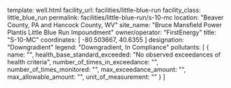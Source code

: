 template: well.html
facility_url: facilities/little-blue-run
facility_class: little_blue_run
permalink: facilities/little-blue-run/s-10-mc
location: "Beaver County, PA and Hancock County, WV"
site_name: "Bruce Mansfield Power Plantís Little Blue Run Impoundment"
owner/operator: "FirstEnergy"
title: "S-10-MC"
coordinates: [
  -80.503667,
  40.6355
]
designation: "Downgradient"
legend: "Downgradient, In Compliance"
pollutants: [
  {
  name: "",
  health_base_standard_exceeded: "No observed exceedances of health criteria",
  number_of_times_in_exceedance: "",
  number_of_times_monitored: "",
  max_exceedance_amount: "",
  max_allowable_amount: "",
  unit_of_measurement: ""
  }
]
